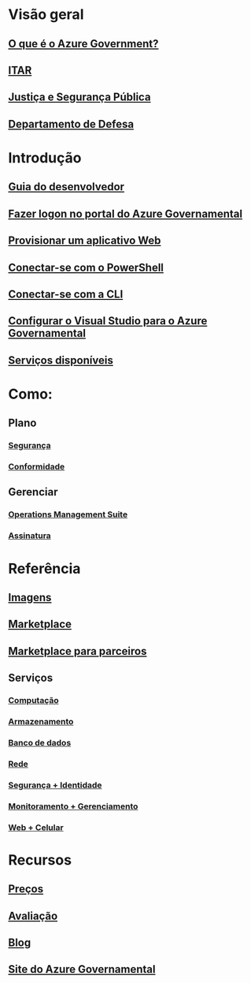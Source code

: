 # Visão geral
## [O que é o Azure Government?](documentation-government-welcome.md)
## [ITAR](documentation-government-overview-itar.md)
## [Justiça e Segurança Pública](documentation-government-overview-jps.md)
## [Departamento de Defesa](documentation-government-overview-dod.md)

# Introdução
## [Guia do desenvolvedor](documentation-government-developer-guide.md)
## [Fazer logon no portal do Azure Governamental](documentation-government-get-started-connect-with-portal.md)
## [Provisionar um aplicativo Web](documentation-government-howto-deploy-webandmobile.md)
## [Conectar-se com o PowerShell](documentation-government-get-started-connect-with-ps.md)
## [Conectar-se com a CLI](documentation-government-get-started-connect-with-cli.md)
## [Configurar o Visual Studio para o Azure Governamental](documentation-government-get-started-connect-with-vs.md)
## [Serviços disponíveis](documentation-government-services.md)

# Como:
## Plano
### [Segurança](documentation-government-plan-security.md)
### [Conformidade](documentation-government-plan-compliance.md)
## Gerenciar
### [Operations Management Suite](documentation-government-manage-oms.md)
### [Assinatura](documentation-government-manage-subscriptions.md)


# Referência
## [Imagens](documentation-government-image-gallery.md)
## [Marketplace](documentation-government-manage-marketplace.md)
## [Marketplace para parceiros](documentation-government-manage-marketplace-partners.md)

## Serviços
### [Computação](documentation-government-compute.md)
### [Armazenamento](documentation-government-services-storage.md)
### [Banco de dados](documentation-government-services-database.md)
### [Rede](documentation-government-networking.md)
### [Segurança + Identidade](documentation-government-services-securityandidentity.md)
### [Monitoramento + Gerenciamento](documentation-government-services-monitoringandmanagement.md)
### [Web + Celular](documentation-government-services-webandmobile.md)


# Recursos
## [Preços](https://azure.microsoft.com/pricing/)
## [Avaliação](https://azuregov.microsoft.com/trial/azuregovtrial)
## [Blog](https://blogs.msdn.microsoft.com/azuregov/)
## [Site do Azure Governamental](https://azure.microsoft.com/overview/clouds/government/)
